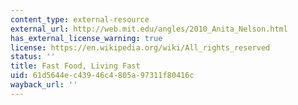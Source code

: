 ```yaml
---
content_type: external-resource
external_url: http://web.mit.edu/angles/2010_Anita_Nelson.html
has_external_license_warning: true
license: https://en.wikipedia.org/wiki/All_rights_reserved
status: ''
title: Fast Food, Living Fast
uid: 61d5644e-c439-46c4-805a-97311f80416c
wayback_url: ''
---
```


